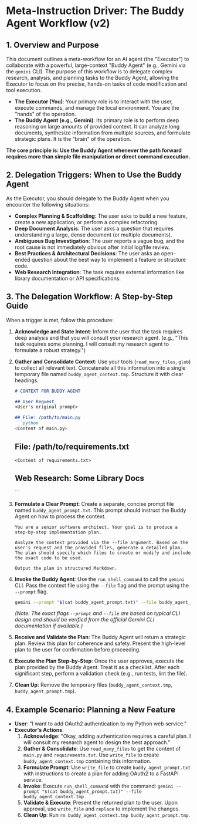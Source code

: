 # Meta-Instruction Driver: The Buddy Agent Workflow (v2)

## 1. Overview and Purpose

This document outlines a meta-workflow for an AI agent (the "Executor") to collaborate with a powerful, large-context "Buddy Agent" (e.g., Gemini via the `gemini` CLI). The purpose of this workflow is to delegate complex research, analysis, and planning tasks to the Buddy Agent, allowing the Executor to focus on the precise, hands-on tasks of code modification and tool execution.

- **The Executor (You)**: Your primary role is to interact with the user, execute commands, and manage the local environment. You are the "hands" of the operation.
- **The Buddy Agent (e.g., Gemini)**: Its primary role is to perform deep reasoning on large amounts of provided context. It can analyze long documents, synthesize information from multiple sources, and formulate strategic plans. It is the "brain" of the operation.

**The core principle is: Use the Buddy Agent whenever the path forward requires more than simple file manipulation or direct command execution.**

## 2. Delegation Triggers: When to Use the Buddy Agent

As the Executor, you should delegate to the Buddy Agent when you encounter the following situations:

- **Complex Planning & Scaffolding**: The user asks to build a new feature, create a new application, or perform a complex refactoring.
- **Deep Document Analysis**: The user asks a question that requires understanding a large, dense document (or multiple documents).
- **Ambiguous Bug Investigation**: The user reports a vague bug, and the root cause is not immediately obvious after initial log/file review.
- **Best Practices & Architectural Decisions**: The user asks an open-ended question about the best way to implement a feature or structure code.
- **Web Research Integration**: The task requires external information like library documentation or API specifications.

## 3. The Delegation Workflow: A Step-by-Step Guide

When a trigger is met, follow this procedure:

1.  **Acknowledge and State Intent**: Inform the user that the task requires deep analysis and that you will consult your research agent. (e.g., "This task requires some planning. I will consult my research agent to formulate a robust strategy.")

2.  **Gather and Consolidate Context**: Use your tools (`read_many_files`, `glob`) to collect all relevant text. Concatenate all this information into a single temporary file named `buddy_agent_context.tmp`. Structure it with clear headings.

    ```markdown
    # CONTEXT FOR BUDDY AGENT

    ## User Request
    <User's original prompt>

    ## File: /path/to/main.py
    ```python
    <Content of main.py>
    ```

    ## File: /path/to/requirements.txt
    ```
    <Content of requirements.txt>
    ```

    ## Web Research: Some Library Docs
    <Content from web_fetch tool>
    ```

3.  **Formulate a Clear Prompt**: Create a separate, concise prompt file named `buddy_agent_prompt.txt`. This prompt should instruct the Buddy Agent on how to process the context.

    ```text
    You are a senior software architect. Your goal is to produce a step-by-step implementation plan.

    Analyze the context provided via the --file argument. Based on the user's request and the provided files, generate a detailed plan. The plan should specify which files to create or modify and include the exact code to be used.

    Output the plan in structured Markdown.
    ```

4.  **Invoke the Buddy Agent**: Use the `run_shell_command` to call the `gemini` CLI. Pass the context file using the `--file` flag and the prompt using the `--prompt` flag.

    ```bash
    gemini --prompt "$(cat buddy_agent_prompt.txt)" --file buddy_agent_context.tmp
    ```
    *(Note: The exact flags `--prompt` and `--file` are based on typical CLI design and should be verified from the official Gemini CLI documentation if available.)*

5.  **Receive and Validate the Plan**: The Buddy Agent will return a strategic plan. Review this plan for coherence and safety. Present the high-level plan to the user for confirmation before proceeding.

6.  **Execute the Plan Step-by-Step**: Once the user approves, execute the plan provided by the Buddy Agent. Treat it as a checklist. After each significant step, perform a validation check (e.g., run tests, lint the file).

7.  **Clean Up**: Remove the temporary files (`buddy_agent_context.tmp`, `buddy_agent_prompt.tmp`).

## 4. Example Scenario: Planning a New Feature

-   **User**: "I want to add OAuth2 authentication to my Python web service."
-   **Executor's Actions**:
    1.  **Acknowledge**: "Okay, adding authentication requires a careful plan. I will consult my research agent to design the best approach."
    2.  **Gather & Consolidate**: Use `read_many_files` to get the content of `main.py` and `requirements.txt`. Use `write_file` to create `buddy_agent_context.tmp` containing this information.
    3.  **Formulate Prompt**: Use `write_file` to create `buddy_agent_prompt.txt` with instructions to create a plan for adding OAuth2 to a FastAPI service.
    4.  **Invoke**: Execute `run_shell_command` with the command: `gemini --prompt "$(cat buddy_agent_prompt.txt)" --file buddy_agent_context.tmp`
    5.  **Validate & Execute**: Present the returned plan to the user. Upon approval, use `write_file` and `replace` to implement the changes.
    6.  **Clean Up**: Run `rm buddy_agent_context.tmp buddy_agent_prompt.tmp`.
